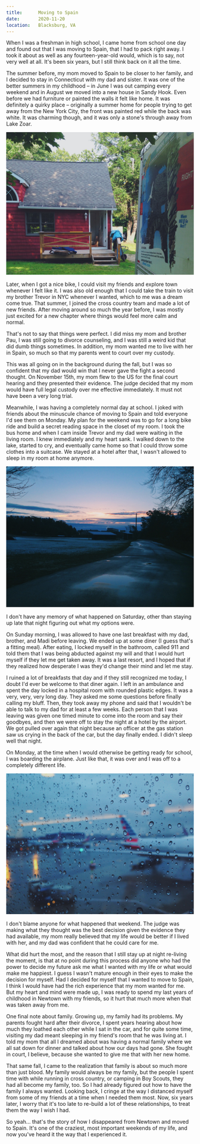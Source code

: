 ```yaml
---
title:      Moving to Spain
date:       2020-11-20
location:   Blacksburg, VA
---
```


When I was a freshman in high school, I came home from school one day and found out that I was moving to Spain, that I had to pack right away. I took it about as well as any fourteen-year-old would, which is to say, not very well at all. It's been six years, but I still think back on it all the time.

The summer before, my mom moved to Spain to be closer to her family, and I decided to stay in Connecticut with my dad and sister. It was one of the better summers in my childhood – in June I was out camping every weekend and in August we moved into a new house in Sandy Hook. Even before we had furniture or painted the walls it felt like home. It was definitely a quirky place – originally a summer home for people trying to get away from the New York City, the front was painted red while the back was white. It was charming though, and it was only a stone's through away from Lake Zoar.

<div class="writing-photo">
    <img loading="lazy" src="/assets/images/writing/moving-to-spain/moving.jpeg"/>
</div>

Later, when I got a nice bike, I could visit my friends and explore town whenever I felt like it. I was also old enough that I could take the train to visit my brother Trevor in NYC whenever I wanted, which to me was a dream come true. That summer, I joined the cross country team and made a lot of new friends. After moving around so much the year before, I was mostly just excited for a new chapter where things would feel more calm and normal. 

That's not to say that things were perfect. I did miss my mom and brother Pau, I was still going to divorce counseling, and I was still a weird kid that did dumb things sometimes. In addition, my mom wanted me to live with her in Spain, so much so that my parents went to court over my custody. 

This was all going on in the background during the fall, but I was so confident that my dad would win that I never gave the fight a second thought. On November 15th, my mom flew to the US for the final court hearing and they presented their evidence. The judge decided that my mom would have full legal custody over me effective immediately. It must not have been a very long trial.

Meanwhile, I was having a completely normal day at school. I joked with friends about the minuscule chance of moving to Spain and told everyone I'd see them on Monday. My plan for the weekend was to go for a long bike ride and build a secret reading space in the closet of my room. I took the bus home and when I cam inside Trevor and my dad were waiting in the living room. I knew immediately and my heart sank. I walked down to the lake, started to cry, and eventually came home so that I could throw some clothes into a suitcase. We stayed at a hotel after that, I wasn't allowed to sleep in my room at home anymore.

<div class="writing-photo">
    <img loading="lazy" src="/assets/images/writing/moving-to-spain/school.jpeg"/>
</div>

I don't have any memory of what happened on Saturday, other than staying up late that night figuring out what my options were.

On Sunday morning, I was allowed to have one last breakfast with my dad, brother, and Madi before leaving. We ended up at some diner (I guess that's a fitting meal). After eating, I locked myself in the bathroom, called 911 and told them that I was being abducted against my will and that I would hurt myself if they let me get taken away. It was a last resort, and I hoped that if they realized how desperate I was they'd change their mind and let me stay.

I ruined a lot of breakfasts that day and if they still recognized me today, I doubt I'd ever be welcome to that diner again. I left in an ambulance and spent the day locked in a hospital room with rounded plastic edges. It was a very, very, very long day. They asked me some questions before finally calling my bluff. Then, they took away my phone and said that I wouldn't be able to talk to my dad for at least a few weeks. Each person that I was leaving was given one timed minute to come into the room and say their goodbyes, and then we were off to stay the night at a hotel by the airport. We got pulled over again that night because an officer at the gas station saw us crying in the back of the car, but the day finally ended. I didn't sleep well that night.

On Monday, at the time when I would otherwise be getting ready for school, I was boarding the airplane. Just like that, it was over and I was off to a completely different life.

<div class="writing-photo">
    <img loading="lazy" src="/assets/images/writing/moving-to-spain/flight.jpeg"/>
</div>

I don't blame anyone for what happened that weekend. The judge was making what they thought was the best decision given the evidence they had available, my mom really believed that my life would be better if I lived with her, and my dad was confident that he could care for me. 

What did hurt the most, and the reason that I still stay up at night re-living the moment, is that at no point during this process did anyone who had the power to decide my future ask me what I wanted with my life or what would make me happiest. I guess I wasn't mature enough in their eyes to make the decision for myself. Had I decided for myself that I wanted to move to Spain, I think I would have had the rich experience that my mom wanted for me. But my heart and mind were made up, I was ready to spend my last years of childhood in Newtown with my friends, so it hurt that much more when that was taken away from me.

One final note about family. Growing up, my family had its problems. My parents fought hard after their divorce, I spent years hearing about how much they loathed each other while I sat in the car, and for quite some time, visiting my dad meant sleeping in my friend's room that he was living at. I told my mom that all I dreamed about was having a normal family where we all sat down for dinner and talked about how our days had gone. She fought in court, I believe, because she wanted to give me that with her new home.

That same fall, I came to the realization that family is about so much more than just blood. My family would always be my family, but the people I spent time with while running in cross country, or camping in Boy Scouts, they had all become my family, too. So I had already figured out how to have the family I always wanted. Looking back, I cringe at the way I distanced myself from some of my friends at a time when I needed them most. Now, six years later, I worry that it's too late to re-build a lot of these relationships, to treat them the way I wish I had. 

So yeah... that's the story of how I disappeared from Newtown and moved to Spain. It's one of the craziest, most important weekends of my life, and now you've heard it the way that I experienced it.